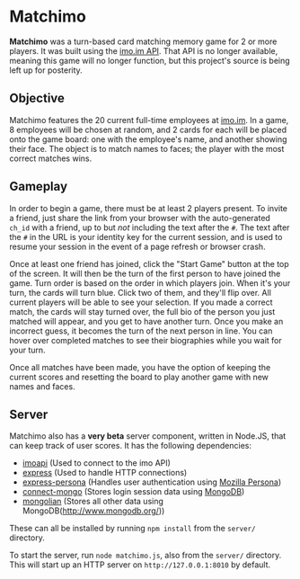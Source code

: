 Matchimo
========

**Matchimo** was a turn-based card matching memory game for 2 or more players. It was built using the [imo.im API](https://imo.im/developers/). That API is no longer available, meaning this game will no longer function, but this project's source is being left up for posterity.

Objective
---------

Matchimo features the 20 current full-time employees at [imo.im](http://imo.im/about). In a game, 8 employees will be chosen at random, and 2 cards for each will be placed onto the game board: one with the employee's name, and another showing their face. The object is to match names to faces; the player with the most correct matches wins.

Gameplay
--------

In order to begin a game, there must be at least 2 players present. To invite a friend, just share the link from your browser with the auto-generated `ch_id` with a friend, up to but *not* including the text after the `#`. The text after the `#` in the URL is your identity key for the current session, and is used to resume your session in the event of a page refresh or browser crash.

Once at least one friend has joined, click the "Start Game" button at the top of the screen. It will then be the turn of the first person to have joined the game. Turn order is based on the order in which players join. When it's your turn, the cards will turn blue. Click two of them, and they'll flip over. All current players will be able to see your selection. If you made a correct match, the cards will stay turned over, the full bio of the person you just matched will appear, and you get to have another turn. Once you make an incorrect guess, it becomes the turn of the next person in line. You can hover over completed matches to see their biographies while you wait for your turn.

Once all matches have been made, you have the option of keeping the current scores and resetting the board to play another game with new names and faces.

Server
------

Matchimo also has a **very beta** server component, written in Node.JS, that can keep track of user scores. It has the following dependencies:

- [imoapi](https://github.com/DanH42/imoapi-nodejs) (Used to connect to the imo API)
- [express](https://github.com/visionmedia/express) (Used to handle HTTP connections)
- [express-persona](https://github.com/jbuck/express-persona) (Handles user authentication using [Mozilla Persona](https://login.persona.org/about))
- [connect-mongo](https://github.com/kcbanner/connect-mongo) (Stores login session data using [MongoDB](http://www.mongodb.org/))
- [mongolian](https://github.com/marcello3d/node-mongolian) (Stores all other data using MongoDB(http://www.mongodb.org/))

These can all be installed by running `npm install` from the `server/` directory.

To start the server, run `node matchimo.js`, also from the `server/` directory. This will start up an HTTP server on `http://127.0.0.1:8010` by default.
